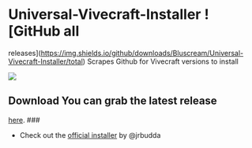 # Universal-Vivecraft-Installer ![GitHub all

releases](https://img.shields.io/github/downloads/Bluscream/Universal-Vivecraft-Installer/total)
Scrapes Github for Vivecraft versions to install

<img src="https://i.imgur.com/jXu5CZ8.png" />

## Download You can grab the latest release

[here](https://github.com/Bluscream/Universal-Vivecraft-Installer/releases). ###

- Check out the [official
  installer](https://cdn.discordapp.com/attachments/195502278508150784/923767110814040135/VivecraftInstaller.exe)
  by @jrbudda
